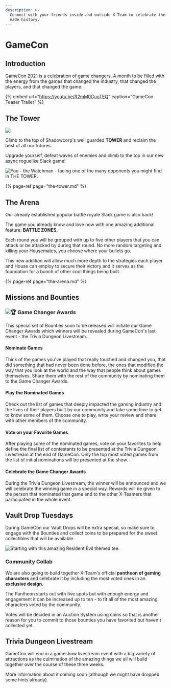 ```yaml
---
description: >-
  Connect with your friends inside and outside X-Team to celebrate the games the
  made history.
---
```


# GameCon

## Introduction

GameCon 2021 is a celebration of game changers. A month to be filled with the energy from the games that changed the industry, that changed the players, and that changed the game.

{% embed url="https://youtu.be/R2mM0GuuTEQ" caption="GameCon Teaser Trailer" %}

## The Tower

![](../.gitbook/assets/screen-shot-2021-03-25-at-12.03.38-am.png)

Climb to the top of Shadowcorp's well guarded **TOWER** and reclaim the best of all our futures.

Upgrade yourself, defeat waves of enemies and climb to the top in our new async roguelike Slack game!

![You - the Watchman - facing one of the many opponents you might find in THE TOWER.](../.gitbook/assets/cybersoldier.gif)

{% page-ref page="the-tower.md" %}

## The Arena

Our already established popular battle royale Slack game is also back!

The game you already know and love now with one amazing additional feature: **BATTLE ZONES.**

Each round you will be grouped with up to five other players that you can attack or be attacked by during that round. No more random targeting and killing your Housemates, you choose where your bullets go.

This new addition will allow much more depth to the strategies each player and House can employ to secure their victory and it serves as the foundation for a bunch of other cool things being built.

{% page-ref page="the-arena.md" %}

## Missions and Bounties

###  ![:trophy:](https://a.slack-edge.com/production-standard-emoji-assets/13.0/google-medium/1f3c6@2x.png) Game Changer Awards

This special set of Bounties soon to be released will initiate our Game Changer Awards which winners will be revealed during GameCon's last event - the Trivia Dungeon Livestream.

#### Nominate Games

Think of the games you've played that really touched and changed you, that did something that had never been done before, the ones that modified the way that you look at the world and the way that people think about games themselves. Share them with the rest of the community by nominating them to the Game Changer Awards.

#### Play the Nominated Games

Check out the list of games that deeply impacted the gaming industry and the lives of their players built by our community and take some time to get to know some of them. Choose one to play, write your review and share with other members of the community.

#### Vote on your Favorite Games

After playing some of the nominated games, vote on your favorites to help define the final list of contestants to be presented at the Trivia Dungeon Livestream at the end of GameCon. Only the top most voted games from the list of initial nominations will be presented at the show.

#### Celebrate the Game Changer Awards

During the Trivia Dungeon Livestream, the winner will be announced and we will celebrate the winning game in a special way. Rewards will be given to the person that nominated that game and to the other X-Teamers that participated in the whole event.

## Vault Drop Tuesdays

During GameCon our Vault Drops will be extra special, so make sure to engage with the Bounties and collect coins to be prepared for the sweet collectibles that will be available.

![Starting with this amazing Resident Evil themed tee.](../.gitbook/assets/image%20%2869%29.png)

### Community Collab

We are also going to build together X-Team's official **pantheon of gaming characters** and celebrate it by including the most voted ones in an **exclusive design**.

The Pantheon starts out with five spots but with enough energy and engagement it can be increased up to ten - to fit all of the most amazing characters voted by the community.

Votes will be decided in an Auction System using coins so that is another reason for you to commit to those bounties you have favorited but haven't collected yet.

## Trivia Dungeon Livestream

GameCon will end in a gameshow livestream event with a big variety of attractions as the culmination of the amazing things we all will build together over the course of these three weeks.

More information about it coming soon \(although we might have dropped some hints already\).

